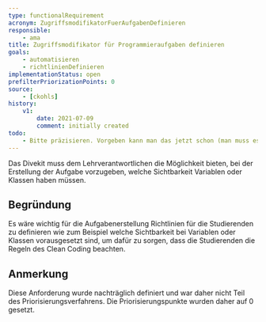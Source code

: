 ```yaml
---
type: functionalRequirement
acronym: ZugriffsmodifikatorFuerAufgabenDefinieren
responsible:
    - ama
title: Zugriffsmodifikator für Programmieraufgaben definieren
goals:
    - automatisieren
    - richtlinienDefinieren
implementationStatus: open
prefilterPriorizationPoints: 0
source:
    - [ckohls]
history:
    v1:
        date: 2021-07-09
        comment: initially created
todo:
    - Bitte präzisieren. Vorgeben kann man das jetzt schon (man muss es einfach in die Aufgabenstellung schreiben ...), ist vielleicht gemeint, dass das System die Sichtbarkeit testen können soll?s
---
```


Das Divekit muss dem Lehrverantwortlichen die Möglichkeit bieten, bei der 
Erstellung der Aufgabe vorzugeben, welche Sichtbarkeit Variablen oder Klassen haben müssen.

## Begründung
Es wäre wichtig für die Aufgabenerstellung Richtlinien für die Studierenden zu definieren wie zum Beispiel welche Sichtbarkeit bei Variablen oder Klassen vorausgesetzt sind, um dafür zu sorgen, dass die Studierenden die Regeln des Clean Coding beachten.

## Anmerkung
Diese Anforderung wurde nachträglich definiert und war daher nicht Teil des Priorisierungsverfahrens. Die Priorisierungspunkte wurden daher auf 0 gesetzt.
